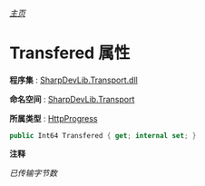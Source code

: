 ###### [主页](./Index.md "主页")

# Transfered 属性

**程序集** : [SharpDevLib.Transport.dll](./SharpDevLib.Transport.assembly.md "SharpDevLib.Transport.dll")

**命名空间** : [SharpDevLib.Transport](./SharpDevLib.Transport.namespace.md "SharpDevLib.Transport")

**所属类型** : [HttpProgress](./SharpDevLib.Transport.HttpProgress.md "HttpProgress")

``` csharp
public Int64 Transfered { get; internal set; }
```

**注释**

*已传输字节数*



